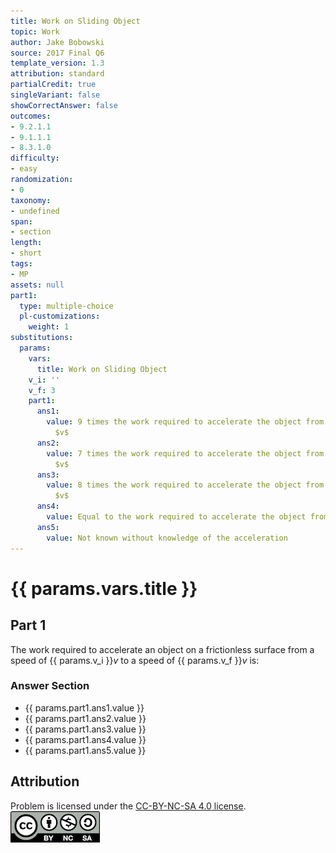 ```yaml
---
title: Work on Sliding Object
topic: Work
author: Jake Bobowski
source: 2017 Final Q6
template_version: 1.3
attribution: standard
partialCredit: true
singleVariant: false
showCorrectAnswer: false
outcomes:
- 9.2.1.1
- 9.1.1.1
- 8.3.1.0
difficulty:
- easy
randomization:
- 0
taxonomy:
- undefined
span:
- section
length:
- short
tags:
- MP
assets: null
part1:
  type: multiple-choice
  pl-customizations:
    weight: 1
substitutions:
  params:
    vars:
      title: Work on Sliding Object
    v_i: ''
    v_f: 3
    part1:
      ans1:
        value: 9 times the work required to accelerate the object from $v$ = 0 to
          $v$
      ans2:
        value: 7 times the work required to accelerate the object from $v$ = 0 to
          $v$
      ans3:
        value: 8 times the work required to accelerate the object from $v$ = 0 to
          $v$
      ans4:
        value: Equal to the work required to accelerate the object from 3$v$ to 4$v$
      ans5:
        value: Not known without knowledge of the acceleration
---
```

# {{ params.vars.title }}

## Part 1

The work required to accelerate an object on a frictionless surface from a speed of {{ params.v_i }}$v$ to a speed of {{ params.v_f }}$v$ is:

### Answer Section

- {{ params.part1.ans1.value }}
- {{ params.part1.ans2.value }}
- {{ params.part1.ans3.value }}
- {{ params.part1.ans4.value }}
- {{ params.part1.ans5.value }}

## Attribution

Problem is licensed under the [CC-BY-NC-SA 4.0 license](https://creativecommons.org/licenses/by-nc-sa/4.0/).<br> ![The Creative Commons 4.0 license requiring attribution-BY, non-commercial-NC, and share-alike-SA license.](https://raw.githubusercontent.com/firasm/bits/master/by-nc-sa.png)